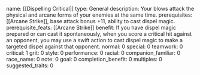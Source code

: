 name: [[Dispelling Critical]]
type: General
description: Your blows attack the physical and arcane forms of your enemies at the same time.
prerequisites: [[Arcane Strike]], base attack bonus +11, ability to cast dispel magic.
prerequisite_feats: [[Arcane Strike]]
benefit: If you have dispel magic prepared or can cast it spontaneously, when you score a critical hit against an opponent, you may use a swift action to cast dispel magic to make a targeted dispel against that opponent.
normal: 0
special: 0
teamwork: 0
critical: 1
grit: 0
style: 0
performance: 0
racial: 0
companion_familiar: 0
race_name: 0
note: 0
goal: 0
completion_benefit: 0
multiples: 0
suggested_traits: 0
